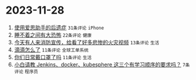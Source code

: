 # 2023-11-28

1. [使用爱思助手的后遗症](https://www.v2ex.com/t/995782) `31条评论` `iPhone`
1. [睡不着之间有大恐怖](https://www.v2ex.com/t/995781) `22条评论` `健康`
1. [今天有人来消防宣传，给看了好多悲惨的火灾视频](https://www.v2ex.com/t/995801) `13条评论` `生活`
1. [滴滴怎么了](https://www.v2ex.com/t/995793) `11条评论` `全球工单系统`
1. [你们日常戴口罩了吗](https://www.v2ex.com/t/995784) `11条评论` `生活`
1. [小白请教 Jenkins、docker、kubesphere 这三个有学习顺序的要求吗？](https://www.v2ex.com/t/995791) `7条评论` `程序员`
